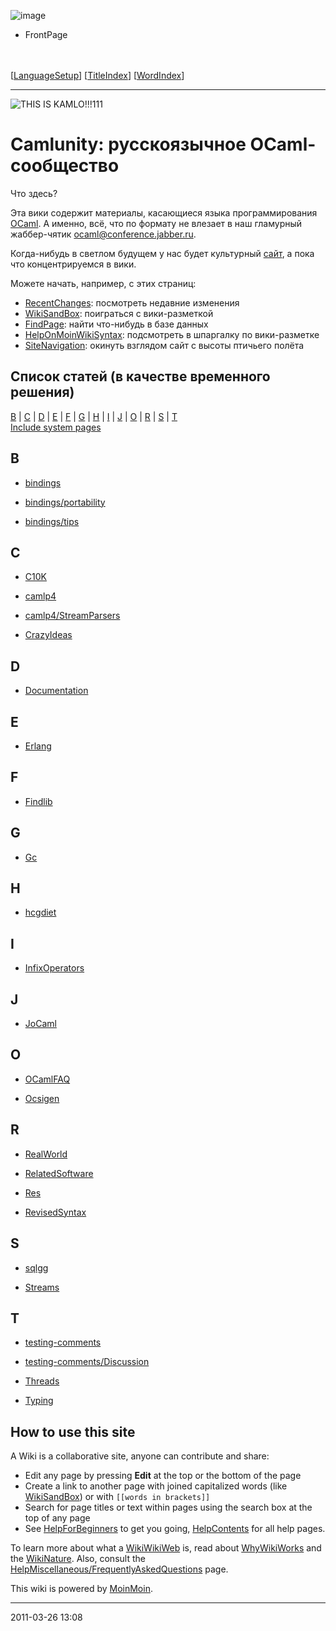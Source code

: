 ![image](logo.png)
-   FrontPage

\
\
 [[LanguageSetup](LanguageSetup.html)] [[TitleIndex](TitleIndex.html)]
[[WordIndex](WordIndex.html)]

* * * * *

![THIS IS
KAMLO!!!111](http://gdsfh.dyndns.org/kamlo-ext/kamlo.png "THIS IS KAMLO!!!111")

# Camlunity: русскоязычное OCaml-сообщество

Что здесь?

Эта вики содержит материалы, касающиеся языка программирования
[OCaml](http://caml.inria.fr). А именно, всё, что по формату не влезает
в наш гламурный жаббер-чятик
[ocaml@conference.jabber.ru](xmpp:ocaml@conference.jabber.ru).

Когда-нибудь в светлом будущем у нас будет культурный
[сайт](http://camlunity.ru), а пока что концентрируемся в вики.

Можете начать, например, с этих страниц:

-   [RecentChanges](camlunity.ru/RecentChanges.html): посмотреть
    недавние изменения
-   [WikiSandBox](camlunity.ru/WikiSandBox.html): поиграться с
    вики-разметкой
-   [FindPage](camlunity.ru/FindPage.html): найти что-нибудь в базе
    данных
-   [HelpOnMoinWikiSyntax](camlunity.ru/HelpOnMoinWikiSyntax.html):
    подсмотреть в шпаргалку по вики-разметке
-   [SiteNavigation](camlunity.ru/SiteNavigation.html): окинуть взглядом
    сайт с высоты птичьего полёта

## Список статей (в качестве временного решения)

[B](#idx-B) | [C](#idx-C) | [D](#idx-D) | [E](#idx-E) | [F](#idx-F) |
[G](#idx-G) | [H](#idx-H) | [I](#idx-I) | [J](#idx-J) | [O](#idx-O) |
[R](#idx-R) | [S](#idx-S) | [T](#idx-T)\
 [Include system pages](camlunity.ru/FrontPage.html?allpages=1)

## B

-   [bindings](camlunity.ru/bindings.html)

-   [bindings/portability](camlunity.ru/bindings(2f)portability.html)

-   [bindings/tips](camlunity.ru/bindings(2f)tips.html)

## C

-   [C10K](camlunity.ru/C10K.html)

-   [camlp4](camlunity.ru/camlp4.html)

-   [camlp4/StreamParsers](camlunity.ru/camlp4(2f)StreamParsers.html)

-   [CrazyIdeas](camlunity.ru/CrazyIdeas.html)

## D

-   [Documentation](camlunity.ru/Documentation.html)

## E

-   [Erlang](camlunity.ru/Erlang.html)

## F

-   [Findlib](camlunity.ru/Findlib.html)

## G

-   [Gc](camlunity.ru/Gc.html)

## H

-   [hcgdiet](camlunity.ru/hcgdiet.html)

## I

-   [InfixOperators](camlunity.ru/InfixOperators.html)

## J

-   [JoCaml](camlunity.ru/JoCaml.html)

## O

-   [OCamlFAQ](camlunity.ru/OCamlFAQ.html)

-   [Ocsigen](camlunity.ru/Ocsigen.html)

## R

-   [RealWorld](camlunity.ru/RealWorld.html)

-   [RelatedSoftware](camlunity.ru/RelatedSoftware.html)

-   [Res](camlunity.ru/Res.html)

-   [RevisedSyntax](camlunity.ru/RevisedSyntax.html)

## S

-   [sqlgg](camlunity.ru/sqlgg.html)

-   [Streams](camlunity.ru/Streams.html)

## T

-   [testing-comments](camlunity.ru/testing(2d)comments.html)

-   [testing-comments/Discussion](camlunity.ru/testing(2d)comments(2f)Discussion.html)

-   [Threads](camlunity.ru/Threads.html)

-   [Typing](camlunity.ru/Typing.html)

## How to use this site

A Wiki is a collaborative site, anyone can contribute and share:

-   Edit any page by pressing **Edit** at the top or the bottom of the
    page
-   Create a link to another page with joined capitalized words (like
    [WikiSandBox](camlunity.ru/WikiSandBox.html)) or with
    `[[words in brackets]]`
-   Search for page titles or text within pages using the search box at
    the top of any page
-   See [HelpForBeginners](camlunity.ru/HelpForBeginners.html) to get
    you going, [HelpContents](camlunity.ru/HelpContents.html) for all
    help pages.

To learn more about what a [WikiWikiWeb](camlunity.ru/WikiWikiWeb.html)
is, read about [WhyWikiWorks](http://moinmo.in/WhyWikiWorks "MoinMoin")
and the [WikiNature](http://moinmo.in/WikiNature "MoinMoin"). Also,
consult the
[HelpMiscellaneous/FrequentlyAskedQuestions](camlunity.ru/HelpMiscellaneous(2f)FrequentlyAskedQuestions.html)
page.

This wiki is powered by [MoinMoin](http://moinmo.in/).

* * * * *

2011-03-26 13:08

